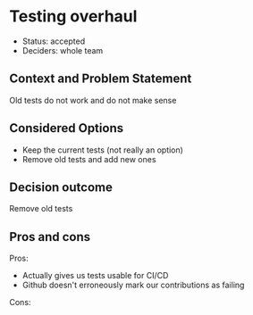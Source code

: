 # Testing overhaul

 - Status: accepted
 - Deciders: whole team

## Context and Problem Statement

Old tests do not work and do not make sense

## Considered Options

 - Keep the current tests (not really an option)
 - Remove old tests and add new ones

## Decision outcome

Remove old tests

## Pros and cons
Pros:
 - Actually gives us tests usable for CI/CD
 - Github doesn't erroneously mark our contributions as failing

Cons:

